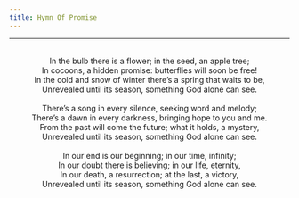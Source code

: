 ```yaml
---
title: Hymn Of Promise
---
```


---
<center>
<br/>
In the bulb there is a flower; in the seed, an apple tree;<br/>
In cocoons, a hidden promise: butterflies will soon be free!<br/>
In the cold and snow of winter there’s a spring that waits to be,<br/>
Unrevealed until its season, something God alone can see.<br/>
<br/>
There’s a song in every silence, seeking word and melody;<br/>
There’s a dawn in every darkness, bringing hope to you and me.<br/>
From the past will come the future; what it holds, a mystery,<br/>
Unrevealed until its season, something God alone can see.<br/>
<br/>
In our end is our beginning; in our time, infinity;<br/>
In our doubt there is believing; in our life, eternity,<br/>
In our death, a resurrection; at the last, a victory,<br/>
Unrevealed until its season, something God alone can see.<br/>

</center>
